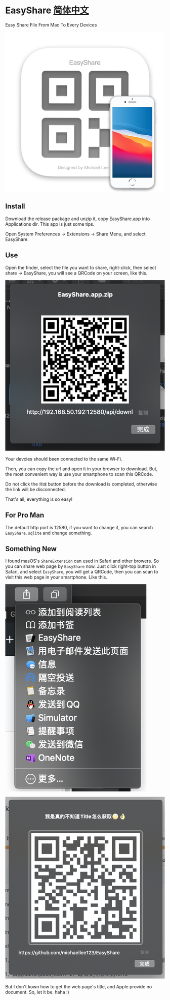 # EasyShare   [简体中文](README_zh.md)
Easy Share File From Mac To Every Devices

 ![logo.png](logo.png)

## Install

Download the release package and unzip it, copy EasyShare.app into Applications dir. This app is just some tips.

Open System Preferences -> Extensions -> Share Menu, and select EasyShare.

## Use

Open the finder, select the file you want to share, right-click, then select share -> EasyShare, you will see a QRCode on your screen, like this.

![WX20200505-140330@2x.png](WX20200505-140330@2x.png)

Your devcies should been connected to the same Wi-Fi.

Then, you can copy the url and open it in your browser to download. But, the most convenient way is use your smartphone to scan this QRCode.

Do not click the `完成` button before the download is completed, otherwise the link will be disconnected.

That's all, everything is so easy!

## For Pro Man

The default http port is 12580, if you want to change it, you can search `EasyShare.sqlite` and change something.

## Something New

I found masOS's `ShareExtension` can used in Safari and other browers. So you can share web page by `EasyShare` now. Just click right-top button in Safari, and select `EasyShare`, you will get a QRCode, then you can scan to visit this web page in your smartphone. Like this.

![WX20200615-235553@2x.png](WX20200615-235553@2x.png)

![WX20200615-235713@2x.png](WX20200615-235713@2x.png)

But I don't kown how to get the web page's title, and Apple provide no document. So, let it be. haha :)
